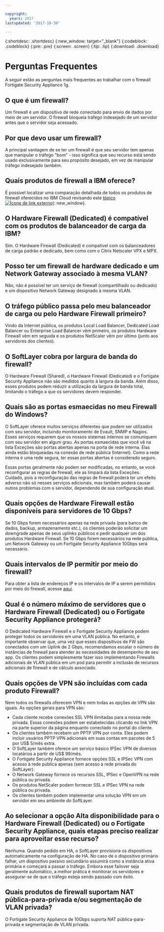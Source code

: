 ```yaml
---

copyright:
  years: 2017
lastupdated: "2017-10-30"

---
```


{:shortdesc: .shortdesc}
{:new_window: target="_blank"}
{:codeblock: .codeblock}
{:pre: .pre}
{:screen: .screen}
{:tip: .tip}
{:download: .download}

# Perguntas Frequentes
A seguir estão as perguntas mais frequentes ao trabalhar com o firewall Fortigate Security Appliance 1g.

## O que é um firewall?

Um firewall é um dispositivo de rede conectado para envio de dados por meio de um servidor. O firewall bloqueia tráfego indesejado de um servidor antes que o servidor seja acessado.

## Por que devo usar um firewall?

A principal vantagem de se ter um firewall é que seu servidor tem apenas que manipular o tráfego "bom" - isso significa que seu recurso está sendo usado exclusivamente para seu propósito desejado, em vez de manipular tráfego indesejado também.

## Quais produtos de firewall a IBM oferece?
É possível localizar uma comparação detalhada de todos os produtos de firewall oferecidos no IBM Cloud revisando este [tópico ![Ícone de link externo](../../icons/launch-glyph.svg "Ícone de link externo")](https://console.bluemix.net/docs/infrastructure/fortigate-10g/explore-firewalls.html#explore-firewalls){: new_window}. 

## O Hardware Firewall (Dedicated) é compatível com os produtos de balanceador de carga da IBM?

Sim. O Hardware Firewall (Dedicated) é compatível com os balanceadores de carga padrão e dedicado, bem como com o Citrix Netscaler VPX e MPX.

## Posso ter um firewall de hardware dedicado e um Network Gateway associado à mesma VLAN?

Não, não é possível ter um serviço de firewall (compartilhado ou dedicado) e um dispositivo Network Gateway designado à mesma VLAN. 

## O tráfego público passa pelo meu balanceador de carga ou pelo Hardware Firewall primeiro?

Vindo da Internet pública, os produtos Local Load Balancer, Dedicated Load Balancer ou Enterprise Load Balancer vêm primeiro, os produtos Hardware Firewall vêm em seguida e os produtos NetScaler vêm por último (junto aos servidores dos clientes).

## O SoftLayer cobra por largura de banda do firewall?

O Hardware Firewall (Shared), o Hardware Firewall (Dedicated) e o Fortigate Security Appliance não são medidos quanto à largura da banda. Além disso, esses produtos podem reduzir a utilização da largura de banda total, limitando o tráfego a que os servidores devem responder.

## Quais são as portas esmaecidas no meu Firewall do Windows?

O SoftLayer oferece muitos serviços diferentes que podem ser utilizados com seu servidor, incluindo monitoramento de Evault, SNMP e Nagios. Esses serviços requerem que os nossos sistemas internos se comuniquem com seu servidor em algum grau. As portas esmaecidas que você vê na lista Exceções são portas abertas apenas na porta de rede interna. Elas ainda estão bloqueadas na conexão de rede pública (Internet). Como a rede interna é uma rede segura, ter essas portas abertas é considerado seguro.

Essas portas geralmente não podem ser modificadas, no entanto, se você reconfigurar as regras de firewall, ele as limpará da lista Exceções. Cuidado, pois a reconfiguração das regras de firewall poderá ter um efeito adverso não só nesses serviços adicionais, mas também poderá causar outros problemas com o servidor, dependendo de sua configuração atual.

## Quais opções de Hardware Firewall estão disponíveis para servidores de 10 Gbps?

Se 10 Gbps forem necessários apenas na rede privada (para banco de dados, backup, armazenamento etc.), os clientes poderão solicitar um downgrade apenas de seus uplinks públicos e pedir qualquer um dos produtos Hardware Firewall. Se 10 Gbps forem necessários na rede pública, um Network Gateway ou um Fortigate Security Appliance 10Gbps será necessário.

## Quais intervalos de IP permitir por meio do firewall?

Para obter a lista de endereços IP e os intervalos de IP a serem permitidos por meio do firewall, acesse [aqui](ips.html). 

## Qual é o número máximo de servidores que o Hardware Firewall (Dedicated) ou o Fortigate Security Appliance protegerá?

O Dedicated Hardware Firewall e o Fortigate Security Appliance podem proteger todos os servidores em uma VLAN pública. No entanto, é importante observar que, uma vez que esses dispositivos de FW são conectados com um Uplink de 2 Gbps, recomendamos escalar o número de instâncias de firewall para atender às necessidades de desempenho de seu app. Os clientes podem simplesmente fazer isso implementando Firewalls adicionais de VLAN pública em um pod para permitir a inclusão de recursos adicionais de firewall e de cálculo associado.

## Quais opções de VPN são incluídas com cada produto Firewall?

Nem todos os firewalls oferecem VPN e nem todas as opções de VPN são iguais. As opções gerais para VPN são:

* Cada cliente recebe conexões SSL VPN ilimitadas para a nossa rede privada. Essas conexões podem ser estabelecidas clicando no link VPN na parte superior da página enquanto conectado no portal do cliente.
* Os clientes também recebem um PPTP VPN por conta. Eles podem incluir usuários PPTP VPN adicionais em suas contas em pacotes de 5 por US$ 5/mês extra.
* O SoftLayer também oferece um serviço básico IPSec VPN de diversos locatários a partir de US$ 99/mês.
* O Fortigate Security Appliance fornece opções SSL e IPSec VPN com acesso à rede pública apenas (sem acesso à rede privada do SoftLayer).
* O Network Gateway fornece os recursos SSL, IPSec e OpenVPN na rede pública ou privada.
* Os produtos NetScaler podem fornecer SSL e IPSec VPN na rede pública ou privada.
* Os clientes também podem implementar uma solução VPN em um servidor em seu ambiente do SoftLayer.

## Ao selecionar a opção Alta disponibilidade para o Hardware Firewall (Dedicated) ou o Fortigate Security Appliance, quais etapas preciso realizar para aproveitar esse recurso?

Nenhuma. Quando pedido em HA, o SoftLayer provisiona os dispositivos automaticamente na configuração de HA. No caso de o dispositivo primário falhar, um dispositivo passivo secundário assumirá como a instância ativa primária e começará a passar o tráfego. Embora esse failover seja geralmente automático, a melhor prática é monitorar os servidores e assegurar-se de que o tráfego esteja sendo passado com êxito.

## Quais produtos de firewall suportam NAT pública-para-privada e/ou segmentação de VLAN privada?

O Fortigate Security Appliance de 10Gbps suporta NAT pública-para-privada e segmentação de VLAN privada. 
